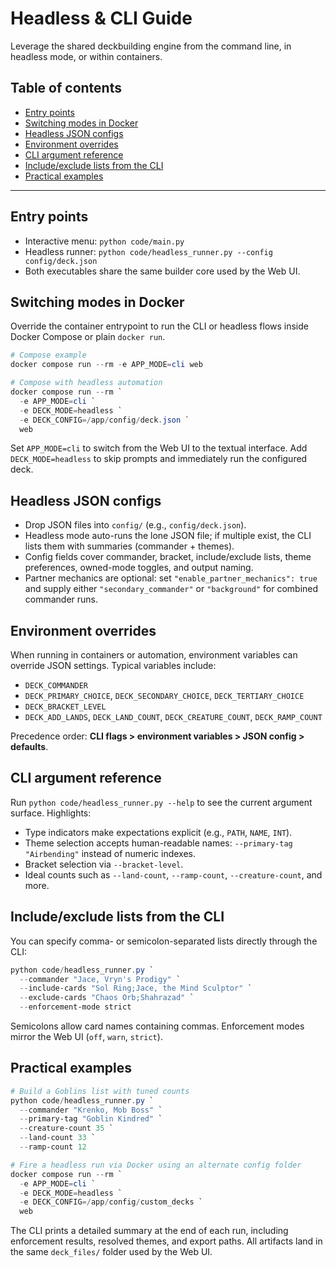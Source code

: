 # Headless & CLI Guide

Leverage the shared deckbuilding engine from the command line, in headless mode, or within containers.

## Table of contents
- [Entry points](#entry-points)
- [Switching modes in Docker](#switching-modes-in-docker)
- [Headless JSON configs](#headless-json-configs)
- [Environment overrides](#environment-overrides)
- [CLI argument reference](#cli-argument-reference)
- [Include/exclude lists from the CLI](#includeexclude-lists-from-the-cli)
- [Practical examples](#practical-examples)

---

## Entry points
- Interactive menu: `python code/main.py`
- Headless runner: `python code/headless_runner.py --config config/deck.json`
- Both executables share the same builder core used by the Web UI.

## Switching modes in Docker
Override the container entrypoint to run the CLI or headless flows inside Docker Compose or plain `docker run`.

```powershell
# Compose example
docker compose run --rm -e APP_MODE=cli web

# Compose with headless automation
docker compose run --rm `
  -e APP_MODE=cli `
  -e DECK_MODE=headless `
  -e DECK_CONFIG=/app/config/deck.json `
  web
```

Set `APP_MODE=cli` to switch from the Web UI to the textual interface. Add `DECK_MODE=headless` to skip prompts and immediately run the configured deck.

## Headless JSON configs
- Drop JSON files into `config/` (e.g., `config/deck.json`).
- Headless mode auto-runs the lone JSON file; if multiple exist, the CLI lists them with summaries (commander + themes).
- Config fields cover commander, bracket, include/exclude lists, theme preferences, owned-mode toggles, and output naming.
- Partner mechanics are optional: set `"enable_partner_mechanics": true` and supply either `"secondary_commander"` or `"background"` for combined commander runs.

## Environment overrides
When running in containers or automation, environment variables can override JSON settings. Typical variables include:
- `DECK_COMMANDER`
- `DECK_PRIMARY_CHOICE`, `DECK_SECONDARY_CHOICE`, `DECK_TERTIARY_CHOICE`
- `DECK_BRACKET_LEVEL`
- `DECK_ADD_LANDS`, `DECK_LAND_COUNT`, `DECK_CREATURE_COUNT`, `DECK_RAMP_COUNT`

Precedence order: **CLI flags > environment variables > JSON config > defaults**.

## CLI argument reference
Run `python code/headless_runner.py --help` to see the current argument surface. Highlights:

- Type indicators make expectations explicit (e.g., `PATH`, `NAME`, `INT`).
- Theme selection accepts human-readable names: `--primary-tag "Airbending"` instead of numeric indexes.
- Bracket selection via `--bracket-level`.
- Ideal counts such as `--land-count`, `--ramp-count`, `--creature-count`, and more.

## Include/exclude lists from the CLI
You can specify comma- or semicolon-separated lists directly through the CLI:

```powershell
python code/headless_runner.py `
  --commander "Jace, Vryn's Prodigy" `
  --include-cards "Sol Ring;Jace, the Mind Sculptor" `
  --exclude-cards "Chaos Orb;Shahrazad" `
  --enforcement-mode strict
```

Semicolons allow card names containing commas. Enforcement modes mirror the Web UI (`off`, `warn`, `strict`).

## Practical examples
```powershell
# Build a Goblins list with tuned counts
python code/headless_runner.py `
  --commander "Krenko, Mob Boss" `
  --primary-tag "Goblin Kindred" `
  --creature-count 35 `
  --land-count 33 `
  --ramp-count 12

# Fire a headless run via Docker using an alternate config folder
docker compose run --rm `
  -e APP_MODE=cli `
  -e DECK_MODE=headless `
  -e DECK_CONFIG=/app/config/custom_decks `
  web
```

The CLI prints a detailed summary at the end of each run, including enforcement results, resolved themes, and export paths. All artifacts land in the same `deck_files/` folder used by the Web UI.
